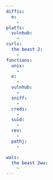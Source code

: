 ```yaml
---
diffis:
  e:
    -
platfs:
  vulnhub:
    -
curls:
  the beast 2:
    -
functions:
  unix:
    -
  e:
    -
  vulnhub:
    -
  sniff:
    -
  creds:
    -
  suid:
    -
  rev:
    -
  pathj:
    -

wals:
  the beast 2wu:
    -
---
```

